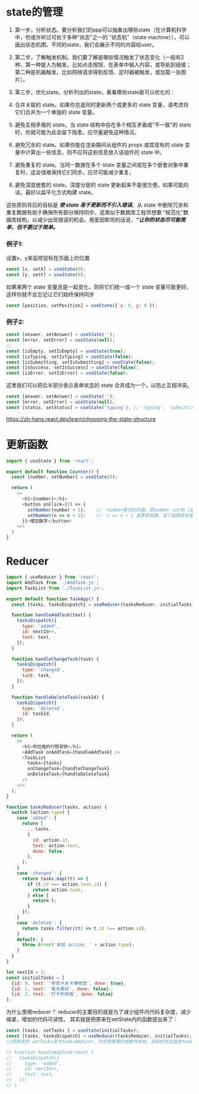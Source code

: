 # state的管理

1. 第一步，分析状态。要分析我们的app可以抽象出哪些state（在计算机科学中，你或许听过可处于多种“状态”之一的 “状态机”（state machine）），可以画出状态机图，不同的state，我们会展示不同的内容给user。
2. 第二步，了解触发机制。我们要了解是哪些情况触发了状态变化（一般有2种，第一种是人为触发，比如点击按钮、在表单中输入内容，或导航到链接；第二种是机器触发，比如网络请求得到反馈、定时器被触发，或加载一张图片）。

3. 第三步，优化state。分析列出的state，看看哪些state是可以优化的：
  1. 合并关联的 state。如果你总是同时更新两个或更多的 state 变量，请考虑将它们合并为一个单独的 state 变量。
  2. 避免互相矛盾的 state。当 state 结构中存在多个相互矛盾或“不一致”的 state 时，你就可能为此会留下隐患。应尽量避免这种情况。
  3. 避免冗余的 state。如果你能在渲染期间从组件的 props 或其现有的 state 变量中计算出一些信息，则不应将这些信息放入该组件的 state 中。
  4. 避免重复的 state。当同一数据在多个 state 变量之间或在多个嵌套对象中重复时，这会很难保持它们同步。应尽可能减少重复。
  5. 避免深度嵌套的 state。深度分层的 state 更新起来不是很方便。如果可能的话，最好以扁平化方式构建 state。


这些原则背后的目标是 ***使 state 易于更新而不引入错误***。从 state 中删除冗余和重复数据有助于确保所有部分保持同步。这类似于数据库工程师想要 “规范化”数据库结构，以减少出现错误的机会。用爱因斯坦的话说，***“让你的状态尽可能简单，但不要过于简单。***

### 例子1:
设置x，y来监控鼠标在页面上的位置
```js
const [x, setX] = useState(0);
const [y, setY] = useState(0);
```
如果某两个 state 变量总是一起变化，则将它们统一成一个 state 变量可能更好。这样你就不会忘记让它们始终保持同步
```js
const [position, setPosition] = useState({ x: 0, y: 0 });
```

### 例子2:
```js
const [answer, setAnswer] = useState('');
const [error, setError] = useState(null);
//
const [isEmpty, setIsEmpty] = useState(true);
const [isTyping, setIsTyping] = useState(false);
const [isSubmitting, setIsSubmitting] = useState(false);
const [isSuccess, setIsSuccess] = useState(false);
const [isError, setIsError] = useState(false);

```

这里我们可以把后半部分表示表单状态的 state 合并成为一个，以防止互相冲突。
```js
const [answer, setAnswer] = useState('');
const [error, setError] = useState(null);
const [status, setStatus] = useState('typing'); // 'typing', 'submitting', or 'success'

```

https://zh-hans.react.dev/learn/choosing-the-state-structure

# 更新函数

```js
import { useState } from 'react';

export default function Counter() {
  const [number, setNumber] = useState(0);

  return (
    <>
      <h1>{number}</h1>
      <button onClick={() => {
        setNumber(number + 5);    //  number是当前的值，把number set到（当前的值+5）
        setNumber(n => n + 1);    //  n => n + 1 是更新函数，这个函数放到更新队列中，按次序更新
      }}>增加数字</button>
    </>
  )
}

```


# Reducer

```js
import { useReducer } from 'react';
import AddTask from './AddTask.js';
import TaskList from './TaskList.js';

export default function TaskApp() {
  const [tasks, tasksDispatch] = useReducer(tasksReducer, initialTasks);

  function handleAddTask(text) {
    tasksDispatch({
      type: 'added',
      id: nextId++,
      text: text,
    });
  }

  function handleChangeTask(task) {
    tasksDispatch({
      type: 'changed',
      task: task,
    });
  }

  function handleDeleteTask(taskId) {
    tasksDispatch({
      type: 'deleted',
      id: taskId,
    });
  }

  return (
    <>
      <h1>布拉格的行程安排</h1>
      <AddTask onAddTask={handleAddTask} />
      <TaskList
        tasks={tasks}
        onChangeTask={handleChangeTask}
        onDeleteTask={handleDeleteTask}
      />
    </>
  );
}

function tasksReducer(tasks, action) {
  switch (action.type) {
    case 'added': {
      return [
        ...tasks,
        {
          id: action.id,
          text: action.text,
          done: false,
        },
      ];
    }
    case 'changed': {
      return tasks.map((t) => {
        if (t.id === action.task.id) {
          return action.task;
        } else {
          return t;
        }
      });
    }
    case 'deleted': {
      return tasks.filter((t) => t.id !== action.id);
    }
    default: {
      throw Error('未知 action: ' + action.type);
    }
  }
}

let nextId = 3;
const initialTasks = [
  {id: 0, text: '参观卡夫卡博物馆', done: true},
  {id: 1, text: '看木偶戏', done: false},
  {id: 2, text: '打卡列侬墙', done: false}
];
```

为什么使用reducer？
reducer的主要目的就是为了减少组件内代码复杂度，减少缩紧，增加的代码可读性。
其实就是把原来在setState内的函数提出来了：
```js
const [tasks, setTasks ] = useState(initialTasks);
const [tasks, tasksDispatch] = useReducer(tasksReducer, initialTasks);
//把原来的 setTasks变为tasksReducer，并且把需要的参数传给他，目前的状态就是tasks，这个在设置的时候就传递了，所以只需要传这个函数的目的{type：'added'}，以及需要的组件内的参数{ id: nextId++, text: text, }

// function handleAddTask(text) {
//   tasksDispatch({
//     type: 'added',
//     id: nextId++,
//     text: text,
//   });
// }

```
